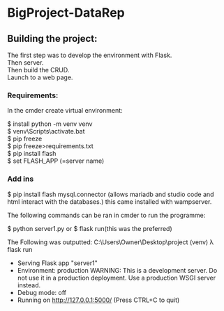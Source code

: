 # BigProject-DataRep


## Building the project:

The first step was to develop the environment with Flask.  
Then server.  
Then build the CRUD.  
Launch to a web page.  

### Requirements:  

In the cmder create virtual environment:  

$ install python -m venv venv   
$ venv\Scripts\activate.bat    
$ pip freeze  
$ pip freeze>requirements.txt  
$ pip install flash  
$ set FLASH_APP (=server name)  

### Add ins
$ pip install flash mysql.connector (allows mariadb and studio code and html interact with the databases.)
    this came installed with wampserver.


The following commands can be ran in cmder to run the programme:

$ python server1.py or 
$ flask run(this was the preferred)

The Following was outputted:
C:\Users\Owner\Desktop\project
(venv) λ flask run
 * Serving Flask app "server1"
 * Environment: production
   WARNING: This is a development server. Do not use it in a production deployment.
   Use a production WSGI server instead.
 * Debug mode: off
 * Running on http://127.0.0.1:5000/ (Press CTRL+C to quit)
 
